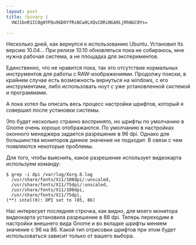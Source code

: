 ```yaml
--- 
layout: post
title: !binary |
  VWJ1bnR1IC0g0YPQu9GD0YfRiNCw0LXQvCDRiNGA0LjRhNGC0Ys=

---
```

Несколько дней, как вернулся к использованию Ubuntu. Установил lts версию 10.04... При релизе 10.10 обновляться пока не собираюсь, мне нужна рабочая система, а не площадка для экспериментов. 

Единственно, что не нравится пока, так это отсутствие нормальных инструментов для работы с RAW-изображениями. Продолжу поиски, в крайнем случае есть возможность вернуться на windows, с его инструментами, либо использовать ноут с уже установленной системой и программами.

А пока хотел бы описать весь процесс настройки шрифтов, который я совершил после установки системы.

Это будет несколько странно воспринято, но шрифты по умолчанию в Gnome очень хорошо отображаются. По умолчанию в настройках оконного менеджера задается разрешение в 96 dpi. Однако для большинства мониторов данное значение не подходит. В связи с чем появляются некоторые проблемы.

Для того, чтобы выяснить, какое разрешение использует видеокарта используем команду:

    $ grep -i dpi /var/log/Xorg.0.log
      /usr/share/fonts/X11/100dpi/:unscaled,
      /usr/share/fonts/X11/75dpi/:unscaled,
      /usr/share/fonts/X11/100dpi,
      /usr/share/fonts/X11/75dpi,
    (**) intel(0): DPI set to (85, 86)

Нас интересует последняя строчка, как видно, для моего монитора видеокарта установила разрешение в 86 dpi. Теперь переходим в настройки внешнего вида Gnome и во вкладке шрифты меняем значение с 96 на 86. Какой тип отрисовки шрифтов при этом будет использоваться зависит только от вашего выбора.
